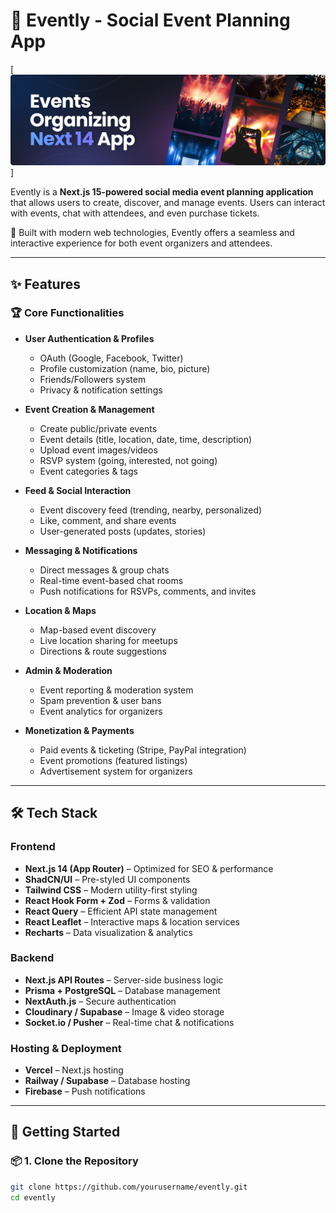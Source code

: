 # 🎉 Evently - Social Event Planning App

[![Demo Image](/public/demo.png)]

Evently is a **Next.js 15-powered social media event planning application** that allows users to create, discover, and manage events. Users can interact with events, chat with attendees, and even purchase tickets.

🚀 Built with modern web technologies, Evently offers a seamless and interactive experience for both event organizers and attendees.

---

## ✨ Features

### 🏆 **Core Functionalities**

- **User Authentication & Profiles**

  - OAuth (Google, Facebook, Twitter)
  - Profile customization (name, bio, picture)
  - Friends/Followers system
  - Privacy & notification settings

- **Event Creation & Management**

  - Create public/private events
  - Event details (title, location, date, time, description)
  - Upload event images/videos
  - RSVP system (going, interested, not going)
  - Event categories & tags

- **Feed & Social Interaction**

  - Event discovery feed (trending, nearby, personalized)
  - Like, comment, and share events
  - User-generated posts (updates, stories)

- **Messaging & Notifications**

  - Direct messages & group chats
  - Real-time event-based chat rooms
  - Push notifications for RSVPs, comments, and invites

- **Location & Maps**

  - Map-based event discovery
  - Live location sharing for meetups
  - Directions & route suggestions

- **Admin & Moderation**

  - Event reporting & moderation system
  - Spam prevention & user bans
  - Event analytics for organizers

- **Monetization & Payments**
  - Paid events & ticketing (Stripe, PayPal integration)
  - Event promotions (featured listings)
  - Advertisement system for organizers

---

## 🛠 **Tech Stack**

### **Frontend**

- **Next.js 14 (App Router)** – Optimized for SEO & performance
- **ShadCN/UI** – Pre-styled UI components
- **Tailwind CSS** – Modern utility-first styling
- **React Hook Form + Zod** – Forms & validation
- **React Query** – Efficient API state management
- **React Leaflet** – Interactive maps & location services
- **Recharts** – Data visualization & analytics

### **Backend**

- **Next.js API Routes** – Server-side business logic
- **Prisma + PostgreSQL** – Database management
- **NextAuth.js** – Secure authentication
- **Cloudinary / Supabase** – Image & video storage
- **Socket.io / Pusher** – Real-time chat & notifications

### **Hosting & Deployment**

- **Vercel** – Next.js hosting
- **Railway / Supabase** – Database hosting
- **Firebase** – Push notifications

---

## 🚀 **Getting Started**

### 📦 **1. Clone the Repository**

```sh
git clone https://github.com/yourusername/evently.git
cd evently
```
